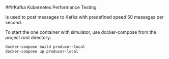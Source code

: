 ###Kafka Kubernetes Performance Testing

Is used to post messages to Kafka with predefined speed 50 messages per second.


To start the one container with simulator, use docker-compose from the project root directory:

```bash
docker-compose build producer-local
docker-compose up producer-local

```
